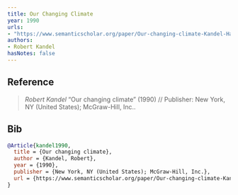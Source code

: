 ```yaml
---
title: Our Changing Climate
year: 1990
urls:
- "https://www.semanticscholar.org/paper/Our-changing-climate-Kandel-Hartmann/fadfbea86ccd4324fd6a874434253925ecca643e"
authors:
- Robert Kandel
hasNotes: false
---
```


## Reference

> <i>Robert Kandel</i> “Our changing climate” (1990) // Publisher: New York, NY (United States); McGraw-Hill, Inc..

## Bib

```bib
@Article{kandel1990,
  title = {Our changing climate},
  author = {Kandel, Robert},
  year = {1990},
  publisher = {New York, NY (United States); McGraw-Hill, Inc.},
  url = {https://www.semanticscholar.org/paper/Our-changing-climate-Kandel-Hartmann/fadfbea86ccd4324fd6a874434253925ecca643e}
}
```
